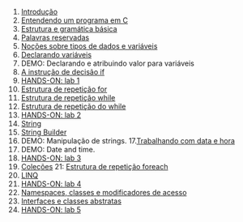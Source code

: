 1. [Introdução](https://github.com/claudineij-ciandt/dotnet-training/tree/master/csharp/content/introduction)
2. [Entendendo um programa em C](https://github.com/claudineij-ciandt/dotnet-training/tree/master/csharp/content/understading-a-program)
3. [Estrutura e gramática básica](https://github.com/claudineij-ciandt/dotnet-training/tree/master/csharp/content/basic-structure-and-grammar)
4. [Palavras reservadas](https://github.com/claudineij-ciandt/dotnet-training/tree/master/csharp/content/reserved-keywords)
5. [Noções sobre tipos de dados e variáveis](https://github.com/claudineij-ciandt/dotnet-training/tree/master/csharp/content/data-types-and-variables)
6. [Declarando variáveis](https://github.com/claudineij-ciandt/dotnet-training/tree/master/csharp/content/declaring-variables)
7. DEMO: Declarando e atribuindo valor para variáveis
8. [A instrução de decisão if](https://github.com/claudineij-ciandt/dotnet-training/tree/master/csharp/content/if)
9. [HANDS-ON: lab 1](https://github.com/claudineij-ciandt/dotnet-training/tree/master/csharp/content/lab1.md)
10. [Estrutura de repetição for](https://github.com/claudineij-ciandt/dotnet-training/tree/master/csharp/content/for.md)
11. [Estrutura de repetição while](https://github.com/claudineij-ciandt/dotnet-training/tree/master/csharp/content/while.md)
12. [Estrutura de repetição do while](https://github.com/claudineij-ciandt/dotnet-training/tree/master/csharp/content/do-while.md)
13. [HANDS-ON: lab 2](https://github.com/claudineij-ciandt/dotnet-training/tree/master/csharp/content/lab2.md)
14. [String](https://github.com/claudineij-ciandt/dotnet-training/tree/master/csharp/content/string.md)
15. [String Builder](https://github.com/claudineij-ciandt/dotnet-training/tree/master/csharp/content/string-builder.md)
16. DEMO: Manipulação de strings.
17.[Trabalhando com data e hora]()
18. DEMO: Date and time.
19. [HANDS-ON: lab 3](https://github.com/claudineij-ciandt/dotnet-training/tree/master/csharp/content/lab3.md)
20. [Coleções](https://github.com/claudineij-ciandt/dotnet-training/tree/master/csharp/content/collections.md)
21: [Estrutura de repetição foreach](https://github.com/claudineij-ciandt/dotnet-training/tree/master/csharp/content/foreach.md)
22. [LINQ](https://github.com/claudineij-ciandt/dotnet-training/tree/master/csharp/content/linq.md)
23. [HANDS-ON: lab 4](https://github.com/claudineij-ciandt/dotnet-training/tree/master/csharp/content/lab4.md)
24. [Namespaces, classes e modificadores de acesso](https://github.com/claudineij-ciandt/dotnet-training/tree/master/csharp/content/namespaces-classes-access-modifiers.md)
25. [Interfaces e classes abstratas](https://github.com/claudineij-ciandt/dotnet-training/tree/master/csharp/content/interfaces-abstracts.md)
26. [HANDS-ON: lab 5](https://github.com/claudineij-ciandt/dotnet-training/tree/master/csharp/content/lab5.md)